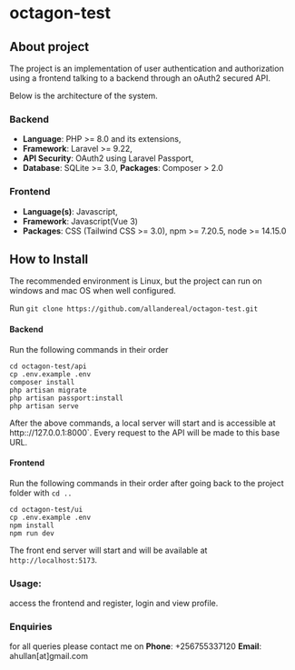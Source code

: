 # octagon-test

## About project
The project is an implementation of user authentication and 
authorization using a frontend talking to a backend through an oAuth2 secured API.

Below is the architecture of the system.

### Backend
- **Language**: PHP >= 8.0 and its extensions,
- **Framework**: Laravel >= 9.22,
- **API Security**: OAuth2 using Laravel Passport,
- **Database**: SQLite >= 3.0,
 **Packages**: Composer > 2.0

### Frontend
- **Language(s)**: Javascript,
- **Framework**: Javascript(Vue 3)
- **Packages**: CSS (Tailwind CSS >= 3.0), npm >= 7.20.5, node >= 14.15.0

## How to Install
The recommended environment is Linux, but the project can run on windows and mac OS when well configured.

Run `git clone https://github.com/allandereal/octagon-test.git`

#### Backend
Run the following commands in their order
```
cd octagon-test/api
cp .env.example .env
composer install
php artisan migrate
php artisan passport:install
php artisan serve
```
After the above commands, a local server will start and is accessible at http:://127.0.0.1:8000`.
Every request to the API will be made to this base URL.

#### Frontend
Run the following commands in their order after going back to the project folder with `cd ..`
```
cd octagon-test/ui
cp .env.example .env
npm install
npm run dev
```
The front end server will start and will be available at `http://localhost:5173`.

### Usage:

access the frontend and register, login and view profile.

### Enquiries
for all queries please contact me on
**Phone**: +256755337120
**Email**: ahullan[at]gmail.com
